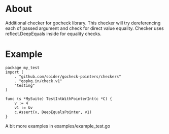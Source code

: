 # About 

Additional checker for gocheck library. This checker will try dereferencing each of passed argument and check for direct value equality.
Checker uses reflect.DeepEquals inside for equality checks.

# Example

```
package my_test
import (
	. "github.com/soider/gocheck-pointers/checkers"
	. "gopkg.in/check.v1"
	"testing"
)

func (s *MySuite) TestIntWithPointerInt(c *C) {
    v := 4
    v1 := &v
	c.Assert(v, DeepEqualsPointer, v1)
}

```

A bit more examples in examples/example_test.go

